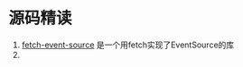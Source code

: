 # 源码精读

1. [fetch-event-source](https://github.com/Azure/fetch-event-source) 是一个用fetch实现了EventSource的库
2. 